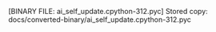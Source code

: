 [BINARY FILE: ai_self_update.cpython-312.pyc]
Stored copy: docs/converted-binary/ai_self_update.cpython-312.pyc
